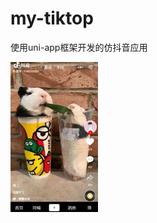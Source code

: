 # my-tiktop
使用uni-app框架开发的仿抖音应用

![image](https://github.com/wenhuowu/my-tiktop/blob/master/bandicam-2020-06-01-02-44-01-260.gif)
